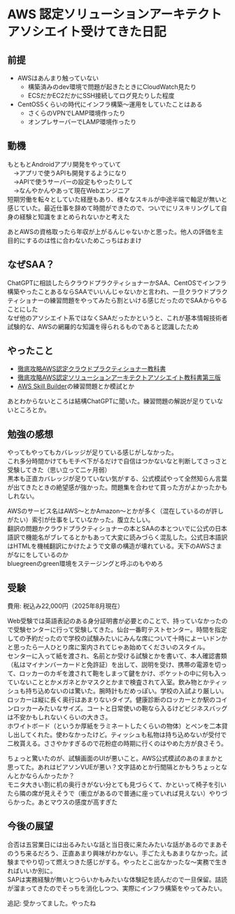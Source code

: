 # AWS 認定ソリューションアーキテクトアソシエイト受けてきた日記

## 前提

 - AWSはあんまり触っていない
	 - 構築済みのdev環境で問題が起きたときにCloudWatch見たり
	 - ECSだかEC2だかにSSH接続してログ見たりした程度
 - CentOS5くらいの時代にインフラ構築～運用をしていたことはある
	 - さくらのVPNでLAMP環境作ったり
	 - オンプレサーバーでLAMP環境作ったり

## 動機

もともとAndroidアプリ開発をやっていて  
　→アプリで使うAPIも開発するようになり  
　→APIで使うサーバーの設定もやったりして  
　→なんやかんやあって現在Webエンジニア  
短期労働を転々としていた経歴もあり、様々なスキルが中途半端で軸足が無いと感じていた。最近仕事を辞めて時間ができたので、ついでにリスキリングして自身の経験と知識をまとめられないかと考えた

あとAWSの資格取ったら年収が上がるんじゃないかと思った。他人の評価を主目的にするのは性に合わないためこっちはおまけ

## なぜSAA？

ChatGPTに相談したらクラウドプラクティショナーかSAA、CentOSでインフラ構築やったことあるならSAAでいいんじゃないかと言われ、一旦クラウドプラクティショナーの練習問題をやってみたら割といける感じだったのでSAAからやることにした  
なぜ他のアソシエイト系ではなくSAAだったかというと、これが基本情報技術者試験的な、AWSの網羅的な知識を得られるものであると認識したため

## やったこと

 - [徹底攻略AWS認定クラウドプラクティショナー教科書](https://amzn.to/46zJsYF)
 - [徹底攻略AWS認定ソリューションアーキテクトアソシエイト教科書第三版](https://amzn.to/4oqqlqz)
 - [AWS Skill Builder](https://skillbuilder.aws/search?showRedirectNotFoundBanner=true&page=1&languageCode=ja-JP&examCertificationName=AWS+Certified+Solutions+Architect+-+Associate)の練習問題とか模試とか

あとわからないところは結構ChatGPTに聞いた。練習問題の解説が足りていないところとか。  


## 勉強の感想

やってもやってもカバレッジが足りている感じがしなかった。  
これ多分時間かけてもモチベ下がるだけで自信はつかないなと判断してさっさと受験してきた（思い立って二ヶ月弱）  
黒本も正直カバレッジが足りていない気がする、公式模試やって全然知らん言葉が出てきたときの絶望感が強かった。問題集を合わせて買った方がよかったかもしれない。  

AWSのサービス名はAWS～とかAmazon～とかが多く（混在しているのが許しがたい）索引が仕事をしていなかった。腹立たしい。  
翻訳の問題かクラウドプラクティショナーの本とSAAの本とついでに公式の日本語訳で機能名がブレてるとかもあって大変に読みづらく混乱した。公式日本語訳はHTMLを機械翻訳にかけたようで文章の構造が壊れている。天下のAWSさまがなにをしているのか  
bluegreenのgreen環境をステージングと呼ぶのもやめろ

## 受験

費用: 税込み22,000円（2025年8月現在）

Web受験では英語表記のある身分証明書が必要とのことで、持っていなかったので受験センターに行って受験してきた。仙台一番町テストセンター。時間を指定しての予約だったので学校の試験みたいにみんな席について十時によーいドンかと思ったら一人ひとり席に案内されてじゃあ始めてくださいのスタイル。  
センターに入って紙を渡され、名前とか受ける試験とかを書いて、本人確認書類（私はマイナンバーカードと免許証）を出して、説明を受け、携帯の電源を切って、ロッカーのカギを渡されて鞄をしまって鍵をかけ、ポケットの中に何も入っていないこととかメガネとかマスクとかまで検査されて入室。飲み物とかティッシュも持ち込めないのは驚いた。腕時計もだめっぽい。学校の入試より厳しい。  
ロッカーは縦に長く奥行はあまりないタイプ。健康診断のロッカーとか駅のコインロッカーみたいなサイズ。コートと日常使いの鞄なら入るけどビジネスバッグは不安かもしれないくらいの大きさ。  
ホワイトボード（というか厚紙をラミネートしたくらいの物体）とペンを二本貸し出してくれた。使わなかったけど。ティッシュも私物は持ち込めないが受付で二枚貰える。ささやかすぎるので花粉症の時期に行くのはやめた方が良さそう。

ちょっと驚いたのが、試験画面のUIが悪いこと。AWS公式模試のあのままかと思ってた。あれはピアソンVUEが悪い？文字詰めとか行間隔とかもうちょっとなんとかならんかったか？  
モニタ大きい割に机の奥行きがない分とても見づらくて、かといって椅子を引いたら隣の席が見えそうで（衝立があるので普通に座っていれば見えない）やりづらかった。あとマウスの感度が高すぎた

## 今後の展望

合否は五営業日には出るみたいな話と当日夜に来たみたいな話があるのでまあそのうち来るだろう、正直あまり興味がわかない。手ごたえもあまりなかった。試験までやり切って燃えつきた感じがする。やったとこ出なかったな～実務で生きればいいか別に。  
SAPは実務経験が無いとつらいかもみたいな体験記を読んだので一旦保留。詰読が溜まってきたのでそっちを消化しつつ、実際にインフラ構築をやってみたい。  


追記: 受かってました。やったね